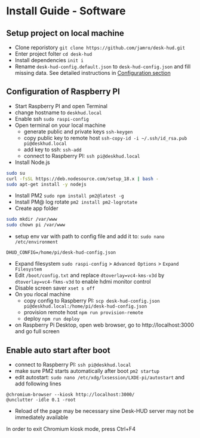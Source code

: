 # Install Guide - Software

## Setup project on local machine

- Clone reporistory `git clone https://github.com/jamro/desk-hud.git`
- Enter project folter `cd desk-hud`
- Install dependencies `init i`
- Rename `desk-hud-config.default.json` to `desk-hud-config.json` and fill missing data. See detailed instructions in [Configuration section](./configuration.md)

## Configuration of Raspberry PI

- Start Raspberry PI and open Terminal 
- change hostname to `deskhud.local`
- Enable ssh `sudo raspi-config`
- Open terminal on your local machine
  - generate public and private keys `ssh-keygen`
  - copy public key to remote host `ssh-copy-id -i ~/.ssh/id_rsa.pub pi@deskhud.local`
  - add key to ssh: `ssh-add`
  - connect to Raspberry PI: `ssh pi@deskhud.local`
- Install Node.js 
```bash
sudo su
curl -fsSL https://deb.nodesource.com/setup_18.x | bash -
sudo apt-get install -y nodejs
```
- Install PM2 `sudo npm install pm2@latest -g`
- Install PM@ log rotate `pm2 install pm2-logrotate`
- Create app folder
```bash
sudo mkdir /var/www
sudo chown pi /var/www
```
- setup env var with path to config file and add it to: `sudo nano /etc/environment`
```
DHUD_CONFIG=/home/pi/desk-hud-config.json 
```
- Expand filesystem `sudo raspi-config` > `Advanced Options` > `Expand Filesystem`
- Edit `/boot/config.txt` and replace `dtoverlay=vc4-kms-v3d` by `dtoverlay=vc4-fkms-v3d` to enable hdmi monitor control
- Disable screen saver `xset s off`
- On you rlocal machine
  - copy config to Raspberry PI: `scp desk-hud-config.json pi@deskhud.local:/home/pi/desk-hud-config.json `
  - provision remote host `npm run provision-remote`
  - deploy `npm run deploy`
- on Raspberry Pi Desktop, open web browser, go to http://localhost:3000 and go full screen


## Enable auto start after boot
  - connect to Raspberry PI: `ssh pi@deskhud.local`
- make sure PM2 starts automatically after boot `pm2 startup`
- edit autostart: `sudo nano /etc/xdg/lxsession/LXDE-pi/autostart` and add following lines
```
@chromium-browser --kiosk http://localhost:3000/
@unclutter -idle 0.1 -root
```
- Reload of the page may be necessary sine Desk-HUD server may not be immediately available 

In order to exit Chromium kiosk mode, press Ctrl+F4